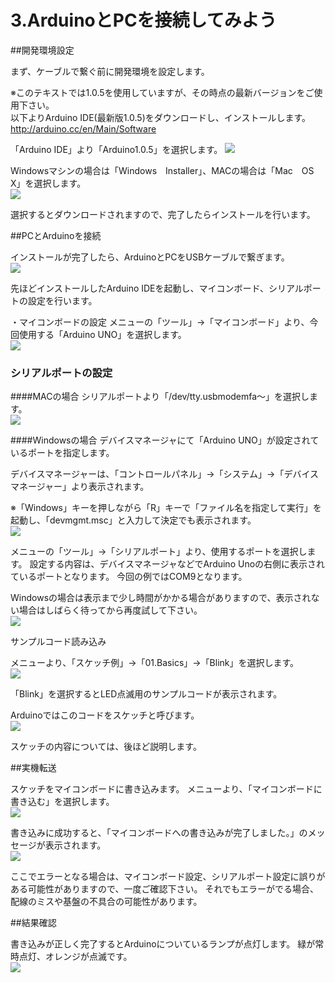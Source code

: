 # 3.ArduinoとPCを接続してみよう

##開発環境設定

まず、ケーブルで繋ぐ前に開発環境を設定します。

※このテキストでは1.0.5を使用していますが、その時点の最新バージョンをご使用下さい。
<br>
以下よりArduino IDE(最新版1.0.5)をダウンロードし、インストールします。
http://arduino.cc/en/Main/Software

「Arduino IDE」より「Arduino1.0.5」を選択します。
![](dl1.jpg)


Windowsマシンの場合は「Windows　Installer」、MACの場合は「Mac　OS　X」を選択します。 
<br>
![](dl2.jpg)

選択するとダウンロードされますので、完了したらインストールを行います。


##PCとArduinoを接続

インストールが完了したら、ArduinoとPCをUSBケーブルで繋ぎます。 
<br>
![](connect.jpg)

先ほどインストールしたArduino IDEを起動し、マイコンボード、シリアルポートの設定を行います。

・マイコンボードの設定
メニューの「ツール」→「マイコンボード」より、今回使用する「Arduino UNO」を選択します。
<br>
![](ard1.jpg)

### シリアルポートの設定

####MACの場合
シリアルポートより「/dev/tty.usbmodemfa～」を選択します。
<br>
![](ard2.png)

####Windowsの場合
デバイスマネージャにて「Arduino UNO」が設定されているポートを指定します。

デバイスマネージャーは、「コントロールパネル」→「システム」→「デバイスマネージャー」より表示されます。

※「Windows」キーを押しながら「R」キーで「ファイル名を指定して実行」を起動し、「devmgmt.msc」と入力して決定でも表示されます。
<br>
![](win1.JPG)

メニューの「ツール」→「シリアルポート」より、使用するポートを選択します。
設定する内容は、デバイスマネージャなどでArduino Unoの右側に表示されているポートとなります。
今回の例ではCOM9となります。

Windowsの場合は表示まで少し時間がかかる場合がありますので、表示されない場合はしばらく待ってから再度試して下さい。
<br>
![](win2.jpg)

サンプルコード読み込み

メニューより、「スケッチ例」→「01.Basics」→「Blink」を選択します。
<br>
![](ard_code1.jpg)


「Blink」を選択するとLED点滅用のサンプルコードが表示されます。

Arduinoではこのコードをスケッチと呼びます。
<br>
![](ard_code2.jpg)

スケッチの内容については、後ほど説明します。


##実機転送

スケッチをマイコンボードに書き込みます。
メニューより、「マイコンボードに書き込む」を選択します。
<br>
![](ard_code3.jpg)

書き込みに成功すると、「マイコンボードへの書き込みが完了しました。」のメッセージが表示されます。
<br>
![](ard_code4.jpg)

ここでエラーとなる場合は、マイコンボード設定、シリアルポート設定に誤りがある可能性がありますので、一度ご確認下さい。
それでもエラーがでる場合、配線のミスや基盤の不具合の可能性があります。


##結果確認

書き込みが正しく完了するとArduinoについているランプが点灯します。
緑が常時点灯、オレンジが点滅です。
<br>
![](ard_code5.jpg)